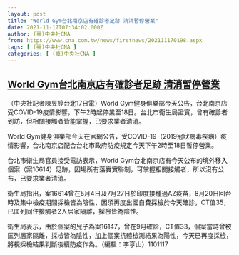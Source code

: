 ```yaml
---
layout: post
title: "World Gym台北南京店有確診者足跡 清消暫停營業"
date: 2021-11-17T07:34:02.000Z
author: (臺)中央社CNA
from: https://www.cna.com.tw/news/firstnews/202111170198.aspx
tags: [ (臺)中央社CNA ]
categories: [ (臺)中央社CNA ]
---
```

<!--1637134442000-->
[World Gym台北南京店有確診者足跡 清消暫停營業](https://www.cna.com.tw/news/firstnews/202111170198.aspx)
------

<div>
<div></div><div><p>（中央社記者陳昱婷台北17日電）World Gym健身俱樂部今天公告，台北南京店受COVID-19疫情影響，下午2時起停業至18日。台北市衛生局證實，曾有確診者到訪，但相關接觸者皆能掌握，已要求業者清消。</p><p>World Gym健身俱樂部今天在官網公告，受COVID-19（2019冠狀病毒疾病）疫情影響，台北南京店配合台北市政府防疫規定今天下午2時至18日暫停營業。</p><p>台北市衛生局官員接受電訪表示，World Gym台北南京店有今天公布的境外移入個案（案16614）足跡，因場所有落實實聯制，可掌握相關接觸者，所以沒有公布，已要求業者清消。</p><p>衛生局指出，案16614曾在5月4日及7月27日於印度接種過AZ疫苗，8月20日回台時及集中檢疫期間採檢皆為陰性，因須再度出國自費採檢於今天確診，CT值35，已匡列同住接觸者2人居家隔離，採檢皆為陰性。</p><p>衛生局表示，由於個案的兒子為案16147，曾在9月確診，CT值33，個案當時曾被匡列居家隔離，採檢皆為陰性，加上個案抗體檢測結果為陽性，今天已再度採檢，將視採檢結果判斷後續防疫作為。（編輯：李亨山）1101117</p></div>
</div>
